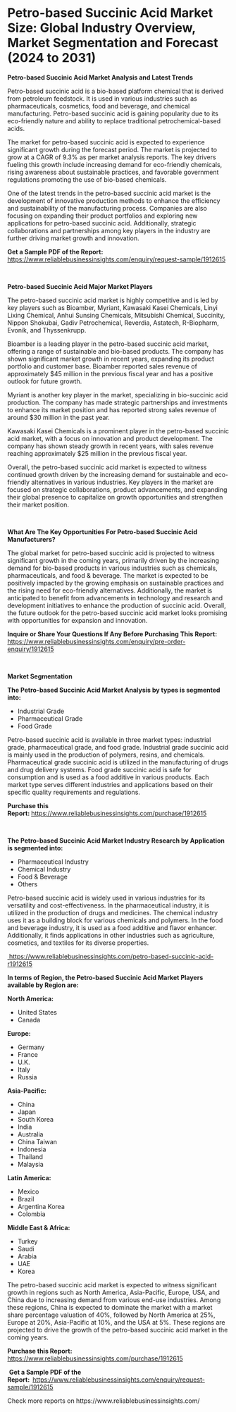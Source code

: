 <p><h1>Petro-based Succinic Acid Market Size: Global Industry Overview, Market Segmentation and Forecast (2024 to 2031)</h1></p><p><strong>Petro-based Succinic Acid Market Analysis and Latest Trends</strong></p>
<p><p>Petro-based succinic acid is a bio-based platform chemical that is derived from petroleum feedstock. It is used in various industries such as pharmaceuticals, cosmetics, food and beverage, and chemical manufacturing. Petro-based succinic acid is gaining popularity due to its eco-friendly nature and ability to replace traditional petrochemical-based acids.</p><p>The market for petro-based succinic acid is expected to experience significant growth during the forecast period. The market is projected to grow at a CAGR of 9.3% as per market analysis reports. The key drivers fueling this growth include increasing demand for eco-friendly chemicals, rising awareness about sustainable practices, and favorable government regulations promoting the use of bio-based chemicals.</p><p>One of the latest trends in the petro-based succinic acid market is the development of innovative production methods to enhance the efficiency and sustainability of the manufacturing process. Companies are also focusing on expanding their product portfolios and exploring new applications for petro-based succinic acid. Additionally, strategic collaborations and partnerships among key players in the industry are further driving market growth and innovation.</p></p>
<p><strong>Get a Sample PDF of the Report:&nbsp;</strong> <a href="https://www.reliablebusinessinsights.com/enquiry/request-sample/1912615">https://www.reliablebusinessinsights.com/enquiry/request-sample/1912615</a></p>
<p>&nbsp;</p>
<p><strong>Petro-based Succinic Acid Major Market Players</strong></p>
<p><p>The petro-based succinic acid market is highly competitive and is led by key players such as Bioamber, Myriant, Kawasaki Kasei Chemicals, Linyi Lixing Chemical, Anhui Sunsing Chemicals, Mitsubishi Chemical, Succinity, Nippon Shokubai, Gadiv Petrochemical, Reverdia, Astatech, R-Biopharm, Evonik, and Thyssenkrupp.</p><p>Bioamber is a leading player in the petro-based succinic acid market, offering a range of sustainable and bio-based products. The company has shown significant market growth in recent years, expanding its product portfolio and customer base. Bioamber reported sales revenue of approximately $45 million in the previous fiscal year and has a positive outlook for future growth.</p><p>Myriant is another key player in the market, specializing in bio-succinic acid production. The company has made strategic partnerships and investments to enhance its market position and has reported strong sales revenue of around $30 million in the past year.</p><p>Kawasaki Kasei Chemicals is a prominent player in the petro-based succinic acid market, with a focus on innovation and product development. The company has shown steady growth in recent years, with sales revenue reaching approximately $25 million in the previous fiscal year.</p><p>Overall, the petro-based succinic acid market is expected to witness continued growth driven by the increasing demand for sustainable and eco-friendly alternatives in various industries. Key players in the market are focused on strategic collaborations, product advancements, and expanding their global presence to capitalize on growth opportunities and strengthen their market position.</p></p>
<p>&nbsp;</p>
<p><strong>What Are The Key Opportunities For Petro-based Succinic Acid Manufacturers?</strong></p>
<p><p>The global market for petro-based succinic acid is projected to witness significant growth in the coming years, primarily driven by the increasing demand for bio-based products in various industries such as chemicals, pharmaceuticals, and food & beverage. The market is expected to be positively impacted by the growing emphasis on sustainable practices and the rising need for eco-friendly alternatives. Additionally, the market is anticipated to benefit from advancements in technology and research and development initiatives to enhance the production of succinic acid. Overall, the future outlook for the petro-based succinic acid market looks promising with opportunities for expansion and innovation.</p></p>
<p><strong>Inquire or Share Your Questions If Any Before Purchasing This Report:</strong> <a href="https://www.reliablebusinessinsights.com/enquiry/pre-order-enquiry/1912615">https://www.reliablebusinessinsights.com/enquiry/pre-order-enquiry/1912615</a></p>
<p>&nbsp;</p>
<p><strong>Market Segmentation</strong></p>
<p><strong>The Petro-based Succinic Acid Market Analysis by types is segmented into:</strong></p>
<p><ul><li>Industrial Grade</li><li>Pharmaceutical Grade</li><li>Food Grade</li></ul></p>
<p><p>Petro-based succinic acid is available in three market types: industrial grade, pharmaceutical grade, and food grade. Industrial grade succinic acid is mainly used in the production of polymers, resins, and chemicals. Pharmaceutical grade succinic acid is utilized in the manufacturing of drugs and drug delivery systems. Food grade succinic acid is safe for consumption and is used as a food additive in various products. Each market type serves different industries and applications based on their specific quality requirements and regulations.</p></p>
<p><strong>Purchase this Report:&nbsp;</strong><a href="https://www.reliablebusinessinsights.com/purchase/1912615">https://www.reliablebusinessinsights.com/purchase/1912615</a></p>
<p>&nbsp;</p>
<p><strong>The Petro-based Succinic Acid Market Industry Research by Application is segmented into:</strong></p>
<p><ul><li>Pharmaceutical Industry</li><li>Chemical Industry</li><li>Food & Beverage</li><li>Others</li></ul></p>
<p><p>Petro-based succinic acid is widely used in various industries for its versatility and cost-effectiveness. In the pharmaceutical industry, it is utilized in the production of drugs and medicines. The chemical industry uses it as a building block for various chemicals and polymers. In the food and beverage industry, it is used as a food additive and flavor enhancer. Additionally, it finds applications in other industries such as agriculture, cosmetics, and textiles for its diverse properties.</p></p>
<p><a href="https://www.reliablebusinessinsights.com/petro-based-succinic-acid-r1912615">&nbsp;https://www.reliablebusinessinsights.com/petro-based-succinic-acid-r1912615</a></p>
<p><strong>In terms of Region, the Petro-based Succinic Acid Market Players available by Region are:</strong></p>
<p>
    <p> <strong> North America: </strong>
        <ul>
            <li>United States</li>
            <li>Canada</li>
        </ul>
        </p> 
    <p> <strong> Europe: </strong>
        <ul>
            <li>Germany</li>
            <li>France</li>
            <li>U.K.</li>
            <li>Italy</li>
            <li>Russia</li>
        </ul>
        </p> 
    <p> <strong> Asia-Pacific: </strong>
        <ul>
            <li>China</li>
            <li>Japan</li>
            <li>South Korea</li>
            <li>India</li>
            <li>Australia</li>
            <li>China Taiwan</li>
            <li>Indonesia</li>
            <li>Thailand</li>
            <li>Malaysia</li>
        </ul>
        </p> 
    <p> <strong> Latin America: </strong>
        <ul>
            <li>Mexico</li>
            <li>Brazil</li>
            <li>Argentina Korea</li>
            <li>Colombia</li>
        </ul>
        </p> 
    <p> <strong> Middle East & Africa: </strong>
        <ul>
            <li>Turkey</li>
            <li>Saudi</li>
            <li>Arabia</li>
            <li>UAE</li>
            <li>Korea</li>
        </ul>
    </p>
    </p>
<p><p>The petro-based succinic acid market is expected to witness significant growth in regions such as North America, Asia-Pacific, Europe, USA, and China due to increasing demand from various end-use industries. Among these regions, China is expected to dominate the market with a market share percentage valuation of 40%, followed by North America at 25%, Europe at 20%, Asia-Pacific at 10%, and the USA at 5%. These regions are projected to drive the growth of the petro-based succinic acid market in the coming years.</p></p>
<p><strong>Purchase this Report: </strong><a href="https://www.reliablebusinessinsights.com/purchase/1912615">https://www.reliablebusinessinsights.com/purchase/1912615</a></p>
<p>&nbsp;<strong>Get a Sample PDF of the Report:&nbsp;&nbsp;</strong><a href="https://www.reliablebusinessinsights.com/enquiry/request-sample/1912615">https://www.reliablebusinessinsights.com/enquiry/request-sample/1912615</a></p>
<p><strong></strong></p>
<p>Check more reports on https://www.reliablebusinessinsights.com/</p>